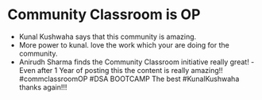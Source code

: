 # Community Classroom is OP

- Kunal Kushwaha says that this community is amazing.
- More power to kunal. love the work which your are doing for the community.
- Anirudh Sharma finds the Community Classroom initiative really great!
-Even after 1 Year of posting this the content is really amazing!! #commclassroomOP #DSA BOOTCAMP The best #KunalKushwaha thanks again!!!
